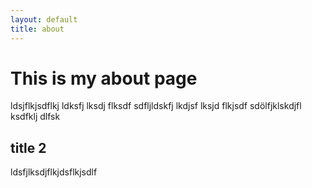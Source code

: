 ```yaml
---
layout: default
title: about
---
```


# This is my about page

ldsjflkjsdflkj ldksfj lksdj flksdf
sdfljldskfj lkdjsf lksjd flkjsdf
sdölfjklskdjfl ksdfklj dlfsk

## title 2
ldsfjlksdjflkjdsflkjsdlf
